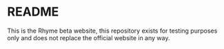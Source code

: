 # README
This is the Rhyme beta website, this repository exists for testing purposes only and does not replace the official website in any way.
